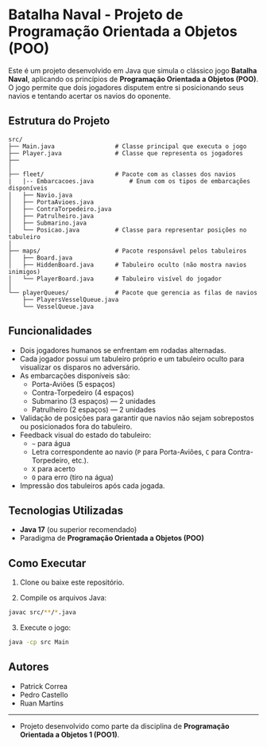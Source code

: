 
# Batalha Naval - Projeto de Programação Orientada a Objetos (POO)

Este é um projeto desenvolvido em Java que simula o clássico jogo **Batalha Naval**, aplicando os princípios de **Programação Orientada a Objetos (POO)**. O jogo permite que dois jogadores disputem entre si posicionando seus navios e tentando acertar os navios do oponente.

## Estrutura do Projeto

```
src/
├── Main.java                 # Classe principal que executa o jogo
├── Player.java               # Classe que representa os jogadores
├──
│
├── fleet/                    # Pacote com as classes dos navios
|   |-- Embarcacoes.java          # Enum com os tipos de embarcações disponíveis
│   ├── Navio.java
│   ├── PortaAvioes.java
│   ├── ContraTorpedeiro.java
│   ├── Patrulheiro.java
│   ├── Submarino.java
│   └── Posicao.java          # Classe para representar posições no tabuleiro
│
├── maps/                     # Pacote responsável pelos tabuleiros
│   ├── Board.java
│   ├── HiddenBoard.java      # Tabuleiro oculto (não mostra navios inimigos)
│   └── PlayerBoard.java      # Tabuleiro visível do jogador
│
└── playerQueues/             # Pacote que gerencia as filas de navios
    ├── PlayersVesselQueue.java
    └── VesselQueue.java
```

## Funcionalidades

- Dois jogadores humanos se enfrentam em rodadas alternadas.
- Cada jogador possui um tabuleiro próprio e um tabuleiro oculto para visualizar os disparos no adversário.
- As embarcações disponíveis são:
  - Porta-Aviões (5 espaços)
  - Contra-Torpedeiro (4 espaços)
  - Submarino (3 espaços) — 2 unidades
  - Patrulheiro (2 espaços) — 2 unidades
- Validação de posições para garantir que navios não sejam sobrepostos ou posicionados fora do tabuleiro.
- Feedback visual do estado do tabuleiro:
  - `~` para água
  - Letra correspondente ao navio (`P` para Porta-Aviões, `C` para Contra-Torpedeiro, etc.).
  - `X` para acerto
  - `O` para erro (tiro na água)
- Impressão dos tabuleiros após cada jogada.

## Tecnologias Utilizadas

- **Java 17** (ou superior recomendado)
- Paradigma de **Programação Orientada a Objetos (POO)**

## Como Executar

1. Clone ou baixe este repositório.

2. Compile os arquivos Java:

```bash
javac src/**/*.java
```

3. Execute o jogo:

```bash
java -cp src Main
```

## Autores
- Patrick Correa
- Pedro Castello
- Ruan Martins

---

- Projeto desenvolvido como parte da disciplina de **Programação Orientada a Objetos 1 (POO1)**.
